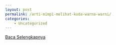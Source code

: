 ```yaml
---
layout: post
permalink: /arti-mimpi-melihat-kuda-warna-warni/
categories:
    - Uncategorized
---
```


[Baca Selengkapnya](/10)